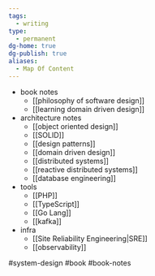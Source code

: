 ```yaml
---
tags:
  - writing
type:
  - permanent
dg-home: true
dg-publish: true
aliases:
  - Map Of Content
---
```

- book notes
	- [[philosophy of software design]]
	- [[learning domain driven design]]
- architecture notes 
	- [[object oriented design]]
	- [[SOLID]]
	- [[design patterns]]
	- [[domain driven design]]
	- [[distributed systems]]
	- [[reactive distributed systems]]
	- [[database engineering]]
- tools
	- [[PHP]]
	- [[TypeScript]]
	- [[Go Lang]]
	- [[kafka]]
- infra
	- [[Site Reliability Engineering|SRE]]
	- [[observability]]

#system-design #book #book-notes 